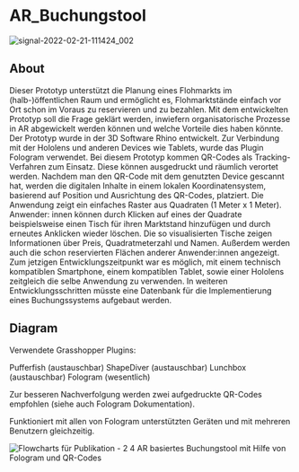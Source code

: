 # AR_Buchungstool

![signal-2022-02-21-111424_002](https://user-images.githubusercontent.com/57839896/175962500-e8579040-64be-4093-a0a4-77ffb98b96eb.jpeg)

## About

Dieser Prototyp unterstützt die Planung eines Flohmarkts im (halb-)öffentlichen
Raum und ermöglicht es, Flohmarktstände einfach vor Ort schon im Voraus zu reservieren
und zu bezahlen. Mit dem entwickelten Prototyp soll die Frage geklärt
werden, inwiefern organisatorische Prozesse in AR abgewickelt werden können und
welche Vorteile dies haben könnte.
Der Prototyp wurde in der 3D Software Rhino entwickelt. Zur Verbindung mit der
Hololens und anderen Devices wie Tablets, wurde das Plugin Fologram verwendet.
Bei diesem Prototyp kommen QR-Codes als Tracking-Verfahren zum Einsatz. Diese
können ausgedruckt und räumlich verortet werden. Nachdem man den QR-Code
mit dem genutzten Device gescannt hat, werden die digitalen Inhalte in einem lokalen
Koordinatensystem, basierend auf Position und Ausrichtung des QR-Codes,
platziert.
Die Anwendung zeigt ein einfaches Raster aus Quadraten (1 Meter x 1 Meter). Anwender:
innen können durch Klicken auf eines der Quadrate beispielsweise einen
Tisch für ihren Marktstand hinzufügen und durch erneutes Anklicken wieder löschen.
Die so visualisierten Tische zeigen Informationen über Preis, Quadratmeterzahl
und Namen. Außerdem werden auch die schon reservierten Flächen anderer
Anwender:innen angezeigt. Zum jetzigen Entwicklungszeitpunkt war es möglich, mit
einem technisch kompatiblen Smartphone, einem kompatiblen Tablet, sowie einer
Hololens zeitgleich die selbe Anwendung zu verwenden. In weiteren Entwicklungsschritten
müsste eine Datenbank für die Implementierung eines Buchungssystems
aufgebaut werden.

## Diagram

Verwendete Grasshopper Plugins:

Pufferfish (austauschbar)
ShapeDiver (austauschbar)
Lunchbox (austauschbar)
Fologram (wesentlich)

Zur besseren Nachverfolgung werden zwei aufgedruckte QR-Codes empfohlen (siehe auch Fologram Dokumentation).

Funktioniert mit allen von Fologram unterstützten Geräten und mit mehreren Benutzern gleichzeitig.

![Flowcharts für Publikation - 2 4  AR basiertes Buchungstool mit Hilfe von Fologram und QR-Codes](https://user-images.githubusercontent.com/57839896/175962684-6f0a5c13-6568-43c5-b8e5-73ee57184ee0.jpg)

